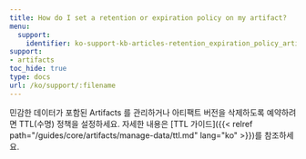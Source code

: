 ```yaml
---
title: How do I set a retention or expiration policy on my artifact?
menu:
  support:
    identifier: ko-support-kb-articles-retention_expiration_policy_artifact
support:
- artifacts
toc_hide: true
type: docs
url: /ko/support/:filename
---
```


민감한 데이터가 포함된 Artifacts 를 관리하거나 아티팩트 버전을 삭제하도록 예약하려면 TTL(수명) 정책을 설정하세요. 자세한 내용은 [TTL 가이드]({{< relref path="/guides/core/artifacts/manage-data/ttl.md" lang="ko" >}})를 참조하세요.
